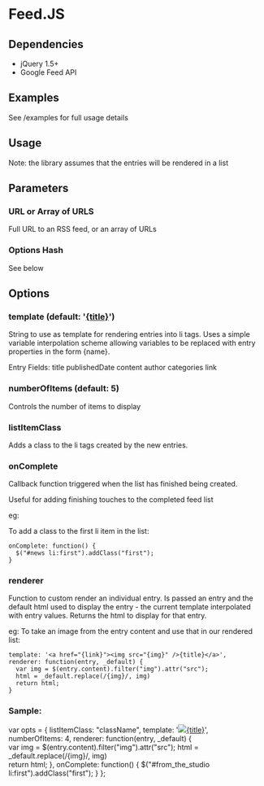 Feed.JS
=======================

Dependencies 
-----------------------
* jQuery 1.5+
* Google Feed API



Examples
-----------------------
See /examples for full usage details




Usage 
-----------------------
  <ul id="feed"></ul>

  <script type="text/javascript" src="http://www.google.com/jsapi?key=ABQIAAAAibVVzsEEnE8IwCs9tzyIfxRDUIAO2r_QCp2emLH7u6hVxhT6NxSvq2xH_P__wq2OJo7epHUGh17NIg"></script>
  <script type="text/javascript" src="http://code.jquery.com/jquery-1.6.min.js"></script>
  <script type="text/javascript" src="../feed.js"></script>    
  <script type="text/javascript">
    $("#feed").displayRSS("http://newsroom.melbourne.edu/studio/rss");             
  </script>

Note: the library assumes that the entries will be rendered in a list 


Parameters
-----------------------
### URL or Array of URLS
Full URL to an RSS feed, or an array of URLs


### Options Hash 
See below


Options 
-----------------------



### template (default: '<a href="{link}">{title}</a>')

String to use as template for rendering entries into li tags. 
Uses a simple variable interpolation scheme allowing variables to be replaced with entry properties in the form {name}.

Entry Fields:
  title
  publishedDate
  content
  author
  categories
  link



### numberOfItems (default: 5)

Controls the number of items to display


### listItemClass

Adds a class to the li tags created by the new entries.


### onComplete

Callback function triggered when the list has finished being created. 

Useful for adding finishing touches to the completed feed list

eg:

To add a class to the first li item in the list:

    onComplete: function() {
      $("#news li:first").addClass("first");
    }


### renderer 

Function to custom render an individual entry. 
Is passed an entry and the default html used to display the entry - the current template interpolated with entry values.
Returns the html to display for that entry.

eg:
To take an image from the entry content and use that in our rendered list:

    template: '<a href="{link}"><img src="{img}" />{title}</a>',
    renderer: function(entry, _default) {  
      var img = $(entry.content).filter("img").attr("src");
      html = _default.replace(/{img}/, img)       
      return html;
    }



### Sample:

  var opts = {
    listItemClass: "className",
    template: '<a href="{link}"><img class="col-1 first" src="{img}" />{title}</a>',
    numberOfItems: 4,
    renderer: function(entry, _default) {  
      var img = $(entry.content).filter("img").attr("src");
      html = _default.replace(/{img}/, img)       
      return html;
    },
    onComplete: function() {
      $("#from_the_studio li:first").addClass("first");
    }
  };
